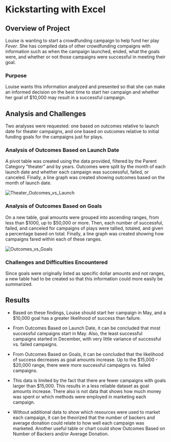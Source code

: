 # Kickstarting with Excel

## Overview of Project
Louise is wanting to start a crowdfunding campaign to help fund her play *Fever*.  She has compiled data of other crowdfunding compaigns with information such as when the campaign launched, ended, what the goals were, and whether or not those campaigns were successful in meeting their goal.  

### Purpose
Louise wants this information analyzed and presented so that she can make an informed decision on the best time to start her campaign and whether her goal of $10,000 may result in a successful campaign.

## Analysis and Challenges
Two analyses were requested: one based on outcomes relative to launch date for theater campaigns, and one based on outcomes relative to initial funding goals for the campaigns just for plays.

### Analysis of Outcomes Based on Launch Date
A pivot table was created using the data provided, filtered by the Parent Category "theater" and by years.  Outcomes were split by the month of each launch date and whether each campaign was succeessful, failed, or canceled.  Finally, a line graph was created showing outcomes based on the month of launch date.

![Theater_Outcomes_vs_Launch](https://user-images.githubusercontent.com/106561880/173205120-58107619-11f7-45b8-b179-1a4aa151b293.png)



### Analysis of Outcomes Based on Goals
On a new table, goal amounts were grouped into ascending ranges, from less than $1000, up to $50,000 or more.  Then, each number of successful, failed, and canceled for campaigns of plays were tallied, totaled, and given a percentage based on total.  Finally, a line graph was created showing how campaigns fared within each of these ranges.

![Outcomes_vs_Goals](https://user-images.githubusercontent.com/106561880/173205158-ea0114b1-8481-4404-b422-bbabca0a8e93.png)


### Challenges and Difficulties Encountered
Since goals were originally listed as specific dollar amounts and not ranges, a new table had to be created so that this information could more easily be summarized.
## Results

- Based on these findings, Louise should start her campaign in May, and a $10,000 goal has a greater likelihood of success than failure.

- From Outcomes Based on Launch Date, it can be concluded that most successful campaigns start in May.  Also, the least successful campaigns started in December, with very little variance of successful vs. failed campaigns. 

- From Outcomes Based on Goals, it can be concluded that the likelihood of success decreases as goal amounts increase.  Up to the $15,000 - $20,000 range, there were more successful campaigns vs. failed campaigns.

- This data is limited by the fact that there are fewer campaigns with goals larger than $15,000.  This results in a less reliable dataset as goal amounts increase.  There also is not data that shows how much money was spent or which methods were employed in marketing each campaign.

- Without additional data to show which resources were used to market each campaign, it can be theorized that the number of backers and average donation could relate to how well each campaign was marketed.  Another useful table or chart could show Outcomes Based on Number of Backers and/or Average Donation.
